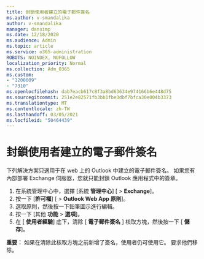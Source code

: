 ```yaml
---
title: 封鎖使用者建立的電子郵件簽名
ms.author: v-smandalika
author: v-smandalika
manager: dansimp
ms.date: 12/18/2020
ms.audience: Admin
ms.topic: article
ms.service: o365-administration
ROBOTS: NOINDEX, NOFOLLOW
localization_priority: Normal
ms.collection: Adm_O365
ms.custom:
- "1200009"
- "7310"
ms.openlocfilehash: dab7eacb617c8f3a8bd63634e974166b6e448d75
ms.sourcegitcommit: 251e2e82571fb3bb1fbe3dbf7bfca30e004b3373
ms.translationtype: MT
ms.contentlocale: zh-TW
ms.lasthandoff: 03/05/2021
ms.locfileid: "50464439"
---
```

# <a name="block-user-made-email-signatures"></a>封鎖使用者建立的電子郵件簽名

下列解決方案只適用于在 web 上的 Outlook 中建立的電子郵件簽名。 如果您有內部部署 Exchange 伺服器，您就只能封鎖 Outlook 應用程式中的簽章。

1. 在系統管理中心中，選擇 [系統 **管理中心**] [  >  **Exchange**]。
2. 按一下 [**許可權**] [  >  **Outlook Web App 原則**]。
3. 選取原則，然後按一下鉛筆圖示進行編輯。
4. 按一下 [其他 **功能**  >  **選項**]。
5. 在 [ **使用者經驗**] 底下，清除 [ **電子郵件簽名** ] 核取方塊，然後按一下 [ **儲存**]。

**重要：** 如果在清除此核取方塊之前新增了簽名，使用者仍可使用它。 要求他們移除。
